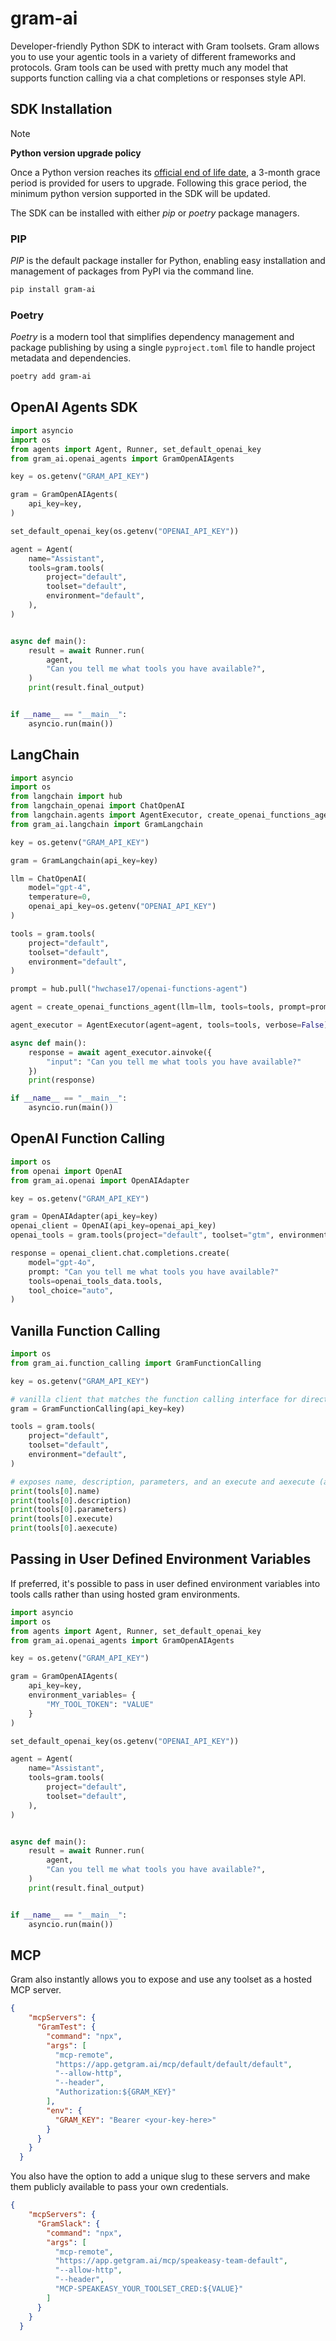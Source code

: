 # gram-ai

Developer-friendly Python SDK to interact with Gram toolsets. 
Gram allows you to use your agentic tools in a variety of different frameworks and protocols. 
Gram tools can be used with pretty much any model that supports function calling via a chat completions or responses style API.

## SDK Installation

> [!NOTE]
> **Python version upgrade policy**
>
> Once a Python version reaches its [official end of life date](https://devguide.python.org/versions/), a 3-month grace period is provided for users to upgrade. Following this grace period, the minimum python version supported in the SDK will be updated.

The SDK can be installed with either *pip* or *poetry* package managers.

### PIP

*PIP* is the default package installer for Python, enabling easy installation and management of packages from PyPI via the command line.

```bash
pip install gram-ai
```

### Poetry

*Poetry* is a modern tool that simplifies dependency management and package publishing by using a single `pyproject.toml` file to handle project metadata and dependencies.

```bash
poetry add gram-ai
```

## OpenAI Agents SDK

```python
import asyncio
import os
from agents import Agent, Runner, set_default_openai_key
from gram_ai.openai_agents import GramOpenAIAgents

key = os.getenv("GRAM_API_KEY")

gram = GramOpenAIAgents(
    api_key=key,
)

set_default_openai_key(os.getenv("OPENAI_API_KEY"))

agent = Agent(
    name="Assistant",
    tools=gram.tools(
        project="default",
        toolset="default",
        environment="default",
    ),
)


async def main():
    result = await Runner.run(
        agent,
        "Can you tell me what tools you have available?",
    )
    print(result.final_output)


if __name__ == "__main__":
    asyncio.run(main()) 
```

## LangChain

```python
import asyncio
import os
from langchain import hub
from langchain_openai import ChatOpenAI
from langchain.agents import AgentExecutor, create_openai_functions_agent
from gram_ai.langchain import GramLangchain

key = os.getenv("GRAM_API_KEY")

gram = GramLangchain(api_key=key)

llm = ChatOpenAI(
    model="gpt-4",
    temperature=0,
    openai_api_key=os.getenv("OPENAI_API_KEY")
)

tools = gram.tools(
    project="default",
    toolset="default",
    environment="default",
)

prompt = hub.pull("hwchase17/openai-functions-agent")

agent = create_openai_functions_agent(llm=llm, tools=tools, prompt=prompt)

agent_executor = AgentExecutor(agent=agent, tools=tools, verbose=False)

async def main():
    response = await agent_executor.ainvoke({
        "input": "Can you tell me what tools you have available?"
    })
    print(response)

if __name__ == "__main__":
    asyncio.run(main())
```

## OpenAI Function Calling

```python
import os
from openai import OpenAI
from gram_ai.openai import OpenAIAdapter

key = os.getenv("GRAM_API_KEY")

gram = OpenAIAdapter(api_key=key)
openai_client = OpenAI(api_key=openai_api_key)
openai_tools = gram.tools(project="default", toolset="gtm", environment="default")

response = openai_client.chat.completions.create(
    model="gpt-4o",
    prompt: "Can you tell me what tools you have available?"
    tools=openai_tools_data.tools,
    tool_choice="auto",
)
```

## Vanilla Function Calling

```python
import os
from gram_ai.function_calling import GramFunctionCalling

key = os.getenv("GRAM_API_KEY")

# vanilla client that matches the function calling interface for direct use with model provider APIs
gram = GramFunctionCalling(api_key=key)

tools = gram.tools(
    project="default",
    toolset="default",
    environment="default",
)

# exposes name, description, parameters, and an execute and aexecute (async) function
print(tools[0].name)
print(tools[0].description)
print(tools[0].parameters)
print(tools[0].execute)
print(tools[0].aexecute)
```

## Passing in User Defined Environment Variables

If preferred, it's possible to pass in user defined environment variables into tools calls rather than using hosted gram environments.

```python
import asyncio
import os
from agents import Agent, Runner, set_default_openai_key
from gram_ai.openai_agents import GramOpenAIAgents

key = os.getenv("GRAM_API_KEY")

gram = GramOpenAIAgents(
    api_key=key,
    environment_variables= {
        "MY_TOOL_TOKEN": "VALUE"
    }
)

set_default_openai_key(os.getenv("OPENAI_API_KEY"))

agent = Agent(
    name="Assistant",
    tools=gram.tools(
        project="default",
        toolset="default",
    ),
)


async def main():
    result = await Runner.run(
        agent,
        "Can you tell me what tools you have available?",
    )
    print(result.final_output)


if __name__ == "__main__":
    asyncio.run(main()) 
```

## MCP

Gram also instantly allows you to expose and use any toolset as a hosted MCP server.

```json
{
    "mcpServers": {
      "GramTest": {
        "command": "npx",
        "args": [
          "mcp-remote",
          "https://app.getgram.ai/mcp/default/default/default",
          "--allow-http",
          "--header",
          "Authorization:${GRAM_KEY}"
        ],
        "env": {
          "GRAM_KEY": "Bearer <your-key-here>"
        }
      }
    }
  }
```

You also have the option to add a unique slug to these servers and make them publicly available to pass your own credentials.

```json
{
    "mcpServers": {
      "GramSlack": {
        "command": "npx",
        "args": [
          "mcp-remote",
          "https://app.getgram.ai/mcp/speakeasy-team-default",
          "--allow-http",
          "--header",
          "MCP-SPEAKEASY_YOUR_TOOLSET_CRED:${VALUE}"
        ]
      }
    }
  }
```

